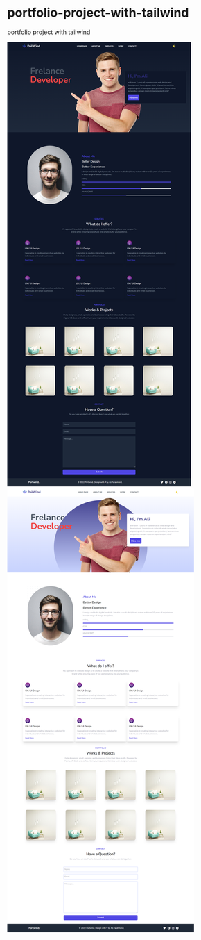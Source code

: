 # portfolio-project-with-tailwind
portfolio project with tailwind

![result](./assets/images/previewProject/previewProject1.png)
![result](./assets/images/previewProject/previewProject2.png)